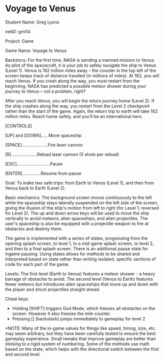 Voyage to Venus
====

Student Name: Greg Lyons

netID: gml14

Project: Game

Game Name: Voyage to Venus

Backstory: For the first time, NASA is sending a manned mission to Venus. As pilot of the spacecraft, it is your job to safely navigate the ship to Venus (Level 1).  Venus is 162 million miles away – the counter in the top left of the screen keeps track of distance traveled (in millions of miles).  At 162, you will reach Venus.  If you crash along the way, you must restart from the beginning.  NASA has predicted a possible meteor shower during your journey to Venus – not a problem, right?

After you reach Venus, you will begin the return journey home (Level 2).  If the ship crashes along the way, you restart from the Level 2 checkpoint rather than the start of the game.  Again, the return trip to earth will take 162 million miles.  Reach home safely, and you’ll be an international hero.


[CONTROLS]

[UP] and [DOWN]……Move spaceship

[SPACE]…………………Fire laser cannon

[R]…………………Reload laser cannon (5 shots per reload)

[ESC]………………………Pause

[ENTER]……………Resume from pause


Goal: To make two safe trips: from Earth to Venus (Level 1), and then from Venus back to Earth (Level 2).

Basic mechanics:  The background screen moves continuously to the left while the spaceship stays laterally suspended on the left side of the screen, giving the illusion of the ship's motion from left to right (for Level 1; reversed for Level 2).  The up and down arrow keys will be used to move the ship vertically to avoid meteors, alien spaceships, and alien projectiles.  The user's spaceship is also be equipped with a projectile weapon to fire at obstacles and destroy them.

The game is implemented with a series of states, progressing from the opening splash screen, to level 1, to a mid-game splash screen, to level 2, and then to a final splash screen.  There is an additional pause state for ingame pausing.  Using states allows for methods to be shared and interpreted based on state rather than writing isolated, specific sections of code for each part of the game.

Levels: The first level (Earth to Venus) features a meteor shower - a heavy barrage of obstacles to avoid.  The second level (Venus to Earth) features fewer meteors but introduces alien spaceships that move up and down with the player and shoot projectiles straight ahead.

Cheat keys:
- Holding [SHIFT] triggers God Mode, which freezes all obstacles on the screen.  However it also freezes the mile counter.
- Pressing [\] (backslash) jumps immediately to gameplay for level 2


*NOTE: Many of the in-game values for things like speed, timing, size, etc. may seem arbitrary, but they have been carefully tested to ensure the best gameplay experience.  Small tweaks that improve gameplay are better than sticking to a rigid system of numbering.  Some of the methods use math based on the state, which helps with the directional switch between the first and second level.
